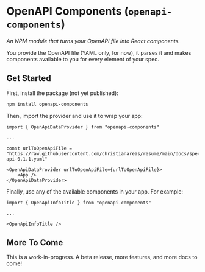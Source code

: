 # OpenAPI Components (`openapi-components`)
*An NPM module that turns your OpenAPI file into React components.*

You provide the OpenAPI file (YAML only, for now), it parses it and makes components available to you for every element of your spec.

## Get Started

First, install the package (not yet published):

```bash
npm install openapi-components
```

Then, import the provider and use it to wrap your app:

```tsx
import { OpenApiDataProvider } from "openapi-components"

...

const urlToOpenApiFile = "https://raw.githubusercontent.com/christianareas/resume/main/docs/spec/_versions/resume-api-0.1.1.yaml"

<OpenApiDataProvider urlToOpenApiFile={urlToOpenApiFile}>
	<App />
</OpenApiDataProvider>
```

Finally, use any of the available components in your app. For example:

```tsx
import { OpenApiInfoTitle } from "openapi-components"

...

<OpenApiInfoTitle />
```

## More To Come

This is a work-in-progress. A beta release, more features, and more docs to come!
